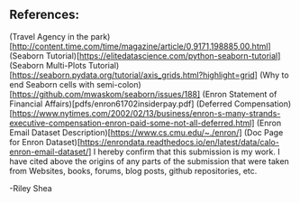 References:
-----------
(Travel Agency in the park)[http://content.time.com/time/magazine/article/0,9171,198885,00.html]
(Seaborn Tutorial)[https://elitedatascience.com/python-seaborn-tutorial]
(Seaborn Multi-Plots Tutorial)[https://seaborn.pydata.org/tutorial/axis_grids.html?highlight=grid]
(Why to end Seaborn cells with semi-colon)[https://github.com/mwaskom/seaborn/issues/188]
(Enron Statement of Financial Affairs)[pdfs/enron61702insiderpay.pdf]
(Deferred Compensation)
[https://www.nytimes.com/2002/02/13/business/enron-s-many-strands-executive-compensation-enron-paid-some-not-all-deferred.html]
(Enron Email Dataset Description)[https://www.cs.cmu.edu/~./enron/]
(Doc Page for Enron Dataset)[https://enrondata.readthedocs.io/en/latest/data/calo-enron-email-dataset/]
I hereby confirm that this submission is my work.
I have cited above the origins of any parts of the submission that
were taken from Websites, books, forums, blog posts, github repositories, etc.

-Riley Shea
